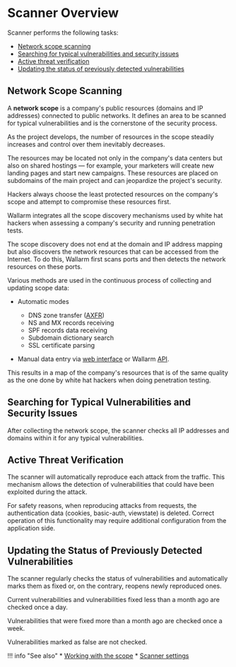 [link-work-with-scope]:     check-scope.md
[link-configure-scanner]:   configure-scanner.md
[link-rfc]:                 https://tools.ietf.org/html/rfc5936
[link-scanner]:             https://my.wallarm.com/scanner
[link-api]:                 https://console.eu1.wallarm.com

[anchor1]:  #network-scope-scanning
[anchor2]:  #searching-for-typical-vulnerabilities-and-security-issues
[anchor3]:  #active-threat-verification
[anchor4]:  #updating-the-status-of-previously-detected-vulnerabilities

# Scanner Overview

Scanner performs the following tasks:
* [Network scope scanning][anchor1]
* [Searching for typical vulnerabilities and security issues][anchor2]
* [Active threat verification][anchor3]
* [Updating the status of previously detected vulnerabilities][anchor4]


## Network Scope Scanning

A **network scope** is a company's public resources (domains and IP addresses) connected to public networks.
It defines an area to be scanned for typical vulnerabilities and is the cornerstone of the security process.

As the project develops, the number of resources in the scope steadily increases and control over them inevitably decreases.

The resources may be located not only in the company's data centers but also
on shared hostings&nbsp;— for example, your marketers will create new landing pages
and start new campaigns. These resources are placed on subdomains of the main
project and can jeopardize the project's security.

Hackers always choose the least protected resources on the company's scope
and attempt to compromise these resources first.

Wallarm integrates all the scope discovery mechanisms used by white hat
hackers when assessing a company's security and running penetration tests.

The scope discovery does not end at the domain and IP address mapping
but also discovers the network resources that can be accessed from the
Internet. To do this, Wallarm first scans ports and then detects the network
resources on these ports.

Various methods are used in the continuous process of collecting and updating scope data:

* Automatic modes
    * DNS zone transfer ([AXFR][link-rfc])
    * NS and MX records receiving
    * SPF records data receiving
    * Subdomain dictionary search
    * SSL certificate parsing

* Manual data entry via [web interface][link-scanner] or Wallarm [API][link-api].

This results in a map of the company's resources that is of the same quality
as the one done by white hat hackers when doing penetration testing.

## Searching for Typical Vulnerabilities and Security Issues

After collecting the network scope, the scanner checks all IP addresses and domains
within it for any typical vulnerabilities.

## Active Threat Verification

The scanner will automatically reproduce each attack from the
traffic. This mechanism allows the detection of vulnerabilities that could have
been exploited during the attack.

For safety reasons, when reproducing attacks from requests, the authentication
data (cookies, basic-auth, viewstate) is deleted. Correct operation of this
functionality may require additional configuration from the application side.

## Updating the Status of Previously Detected Vulnerabilities

The scanner regularly checks the status of vulnerabilities and automatically
marks them as fixed or, on the contrary, reopens newly reproduced ones.

Current vulnerabilities and vulnerabilities fixed less than a month ago are
checked once a day.

Vulnerabilities that were fixed more than a month ago are checked once a week.

Vulnerabilities marked as false are not checked.

!!! info "See also"
    * [Working with the scope][link-work-with-scope]
    * [Scanner settings][link-configure-scanner]